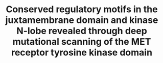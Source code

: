 ---
title: "Conserved regulatory motifs in the juxtamembrane domain and kinase N-lobe revealed through deep mutational scanning of the MET receptor tyrosine kinase domain"
authors: "**Estevam GO**, Linossi EM, **Macdonald CM**, Espinoza CA, **Michaud JM**, **Coyote-Maestas W**, Collisson EA, Jura N, **Fraser JS**"
journal: eLife
pub_date: "2024-09-13"
image: "/static/img/pub/2023_estevam.png"
pmid: 
pmcid: 
biorxiv:
biorxiv_version: "2023.08.03.551866v1"
pdf: "http://cdn.fraserlab.com/publications/2023_estevam.pdf"
github:
- description: "MET_KinaseDomain_DMS"
  url: fraser-lab/MET_KinaseDomain_DMS
links:
  - name: Jura lab @ UC San Francisco
    url: https://cvri.ucsf.edu/~jura/
  - name: Collisson lab @ UC San Francisco
    url: https://cancer.ucsf.edu/people/collisson.eric
  - name: "Celebratory Tweetstorm/Xstorm? by Gabriella Estevam"
    url: "https://twitter.com/GabbyEstevam/status/1687590999286235141"
---